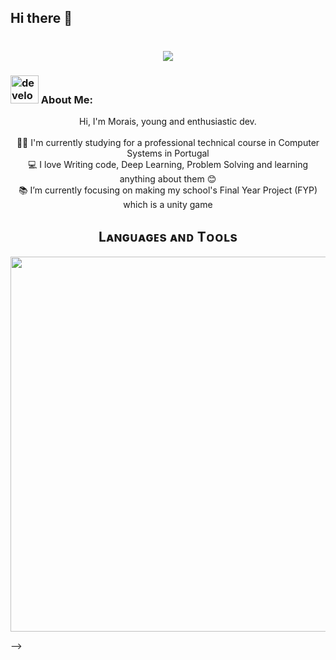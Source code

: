 ## Hi there 👋

<h1 align="center">
  <a href="https://git.io/typing-svg">
    <img src="https://readme-typing-svg.herokuapp.com/?lines=This+is+MoraisWasTaken;Nice+to+meet+you+%F0%9F%91%8B&center=true&size=30">
  </a>
</h1>
   
###  <img src="/images/Developer.gif" alt="developer gif"  height="45px">  About Me:
<p align="center">
  Hi, I'm Morais, young and enthusiastic dev.
  <br>
  <br>
  👨‍🎓 I'm currently studying for a professional technical course in Computer Systems in Portugal
  <br>
  💻 I love Writing code, Deep Learning, Problem Solving and learning anything about them 😊
  <br>
  📚 I’m currently focusing on making my school's Final Year Project (FYP) which is a unity game
</p>

<!--Languages and Tools Section-->       
<h2 align="center">Lᴀɴɢᴜᴀɢᴇs ᴀɴᴅ Tᴏᴏʟs</h2> 
<p align="center">
<img width="600px"  src="https://skillicons.dev/icons?i=py,mysql,html,css,js,cs,cpp,vscode,&perline=12"  />
</p>

-->
